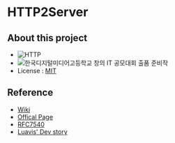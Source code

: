 # HTTP2Server
## About this project
* ![HTTP](http://httpwg.org/asset/http.svg)
* ![한국디지털미디어고등학교](http://dimigo.hs.kr/layouts/dimigo_v2/images/static.logo.png) 창의 IT 공모대회 출품 준비작
* License : [MIT](LICENSE)


## Reference
* [Wiki](https://en.wikipedia.org/wiki/HTTP/2)
* [Offical Page](https://http2.github.io/)
* [RFC7540](https://tools.ietf.org/html/rfc7540)
* [Luavis' Dev story](https://b.luavis.kr/http2/)
